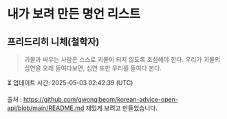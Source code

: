 # 내가 보려 만든 명언 리스트

##  프리드리히 니체(철학자)
> 괴물과 싸우는 사람은 스스로 괴물이 되지 않도록 조심해야 한다. 우리가 괴물의 심연을 오래 들여다보면, 심연 또한 우리를 들여다 본다.


⏳ 업데이트 시간: 2025-05-03 02:42:39 (UTC)

출처 : https://github.com/gwongibeom/korean-advice-open-api/blob/main/README.md
재밌게 보려고 만들었습니다.
